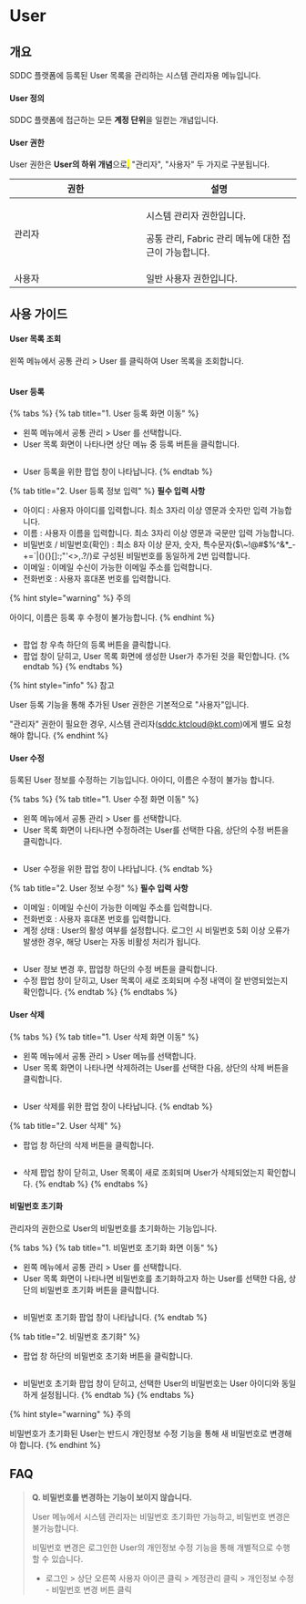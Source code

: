 # User

## 개요

SDDC 플랫폼에 등록된 User 목록을 관리하는 시스템 관리자용 메뉴입니다.

#### User 정의

SDDC 플랫폼에 접근하는 모든 **계정 단위**을 일컫는 개념입니다.

#### User 권한

User 권한은 **User의 하위 개념**으로<mark style="color:blue;">,</mark> "관리자", "사용자" 두 가지로 구분됩니다.

<table><thead><tr><th width="216">권한</th><th>설명</th></tr></thead><tbody><tr><td>관리자</td><td><p>시스템 관리자 권한입니다.</p><p>공통 관리, Fabric 관리 메뉴에 대한 접근이 가능합니다.</p></td></tr><tr><td>사용자</td><td>일반 사용자 권한입니다.</td></tr></tbody></table>



## 사용 가이드

#### User 목록 조회

왼쪽 메뉴에서 공통 관리 > User 를 클릭하여 User 목록을 조회합니다.

<figure><img src="../.gitbook/assets/image (42).png" alt=""><figcaption></figcaption></figure>



#### User 등록

{% tabs %}
{% tab title="1. User 등록 화면 이동" %}
* 왼쪽 메뉴에서 공통 관리 > User 를 선택합니다.
* User 목록 화면이 나타나면 상단 메뉴 중 등록 버튼을 클릭합니다.

<figure><img src="../.gitbook/assets/image (102).png" alt=""><figcaption></figcaption></figure>

* User 등록을 위한 팝업 창이 나타납니다.
{% endtab %}

{% tab title="2. User 등록 정보 입력" %}
**필수 입력 사항**

* 아이디 : 사용자 아이디를 입력합니다. 최소 3자리 이상 영문과 숫자만 입력 가능합니다.
* 이름 : 사용자 이름을 입력합니다. 최소 3자리 이상 영문과 국문만 입력 가능합니다.
* 비밀번호 / 비밀번호(확인) : 최소 8자 이상 문자, 숫자, 특수문자($\~!@#$%^&\*\_-+=\`|(){}\[]:;"'<>,.?/)로 구성된 비밀번호를 동일하게 2번 입력합니다.
* 이메일 : 이메일 수신이 가능한 이메일 주소를 입력합니다.
* 전화번호 : 사용자 휴대폰 번호를 입력합니다.

{% hint style="warning" %}
주의

아이디, 이름은 등록 후 수정이 불가능합니다.
{% endhint %}

<figure><img src="../.gitbook/assets/image (205).png" alt=""><figcaption></figcaption></figure>

* 팝업 창 우측 하단의 등록 버튼을 클릭합니다.
* 팝업 창이 닫히고, User 목록 화면에 생성한 User가 추가된 것을 확인합니다.
{% endtab %}
{% endtabs %}

{% hint style="info" %}
참고

User 등록 기능을 통해 추가된 User 권한은 기본적으로 "사용자"입니다.&#x20;

"관리자" 권한이 필요한 경우, 시스템 관리자(sddc.ktcloud@kt.com)에게 별도 요청해야 합니다.
{% endhint %}



#### User 수정

등록된 User 정보를 수정하는 기능입니다. 아이디, 이름은 수정이 불가능 합니다.

{% tabs %}
{% tab title="1. User 수정 화면 이동" %}
* 왼쪽 메뉴에서 공통 관리 > User 를 선택합니다.
* User 목록 화면이 나타나면 수정하려는 User를 선택한 다음, 상단의 수정 버튼을 클릭합니다.

<figure><img src="../.gitbook/assets/image (191).png" alt=""><figcaption></figcaption></figure>

* User 수정을 위한 팝업 창이 나타납니다.
{% endtab %}

{% tab title="2. User 정보 수정" %}
**필수 입력 사항**

* 이메일 : 이메일 수신이 가능한 이메일 주소를 입력합니다.
* 전화번호 : 사용자 휴대폰 번호를 입력합니다.
* 계정 상태 : User의 활성 여부를 설정합니다. 로그인 시 비밀번호 5회 이상 오류가 발생한 경우, 해당 User는 자동 비활성 처리가 됩니다.

<figure><img src="../.gitbook/assets/image (96).png" alt=""><figcaption></figcaption></figure>

* User 정보 변경 후, 팝업창 하단의 수정 버튼을 클릭합니다.
* 수정 팝업 창이 닫히고, User 목록이 새로 조회되며 수정 내역이 잘 반영되었는지 확인합니다.
{% endtab %}
{% endtabs %}



#### User 삭제

{% tabs %}
{% tab title="1. User 삭제 화면 이동" %}
* 왼쪽 메뉴에서 공통 관리 > User 메뉴를 선택합니다.
* User 목록 화면이 나타나면 삭제하려는 User를 선택한 다음, 상단의 삭제 버튼을 클릭합니다.

<figure><img src="../.gitbook/assets/image (108).png" alt=""><figcaption></figcaption></figure>

* User 삭제를 위한 팝업 창이 나타납니다.
{% endtab %}

{% tab title="2. User 삭제" %}
* 팝업 창 하단의 삭제 버튼을 클릭합니다.

<figure><img src="../.gitbook/assets/image (189).png" alt=""><figcaption></figcaption></figure>

* 삭제 팝업 창이 닫히고, User 목록이 새로 조회되며 User가 삭제되었는지 확인합니다.
{% endtab %}
{% endtabs %}



#### 비밀번호 초기화

관리자의 권한으로 User의 비밀번호를 초기화하는 기능입니다.

{% tabs %}
{% tab title="1. 비밀번호 초기화 화면 이동" %}
* 왼쪽 메뉴에서 공통 관리 > User 를 선택합니다.
* User 목록 화면이 나타나면 비밀번호를 초기화하고자 하는 User를 선택한 다음, 상단의 비밀번호 초기화 버튼을 클릭합니다.

<figure><img src="../.gitbook/assets/image (121).png" alt=""><figcaption></figcaption></figure>

* 비밀번호 초기화 팝업 창이 나타납니다.
{% endtab %}

{% tab title="2. 비밀번호 초기화" %}
* 팝업 창 하단의 비밀번호 초기화 버튼을 클릭합니다.

<figure><img src="../.gitbook/assets/image (163).png" alt=""><figcaption></figcaption></figure>

* 비밀번호 초기화 팝업 창이 닫히고, 선택한 User의 비밀번호는 User 아이디와 동일하게 설정됩니다.
{% endtab %}
{% endtabs %}

{% hint style="warning" %}
주의

비밀번호가 초기화된 User는 반드시 개인정보 수정 기능을 통해 새 비밀번호로 변경해야 합니다.
{% endhint %}



## FAQ

> **Q. 비밀번호를 변경하는 기능이 보이지 않습니다.**
>
> User 메뉴에서 시스템 관리자는 비밀번호 초기화만 가능하고, 비밀번호 변경은 불가능합니다.
>
> 비밀번호 변경은 로그인한 User의 개인정보 수정 기능을 통해 개별적으로 수행할 수 있습니다.
>
> * 로그인 > 상단 오른쪽 사용자 아이콘 클릭 > 계정관리 클릭 > 개인정보 수정 - 비밀번호 변경 버튼 클릭

